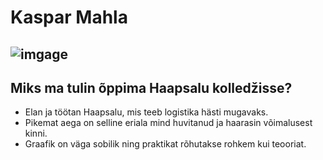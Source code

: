 # Kaspar Mahla

![imgage](file)
---
## Miks ma tulin õppima Haapsalu kolledžisse?
  - Elan ja töötan Haapsalu, mis teeb logistika hästi mugavaks.
  - Pikemat aega on selline eriala mind huvitanud ja haarasin võimalusest kinni.
  - Graafik on väga sobilik ning praktikat rõhutakse rohkem kui teooriat.
